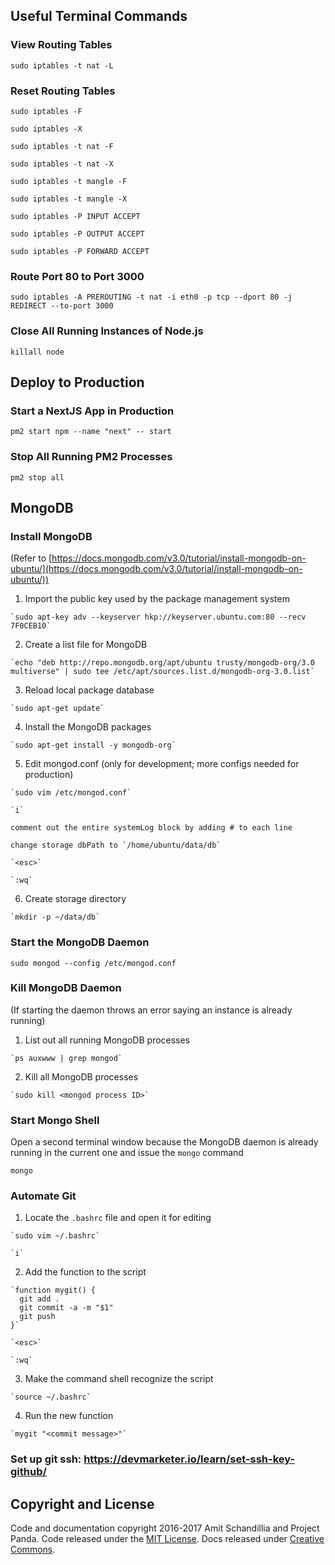


## Useful Terminal Commands

### View Routing Tables
`sudo iptables -t nat -L`

### Reset Routing Tables
`sudo iptables -F`

`sudo iptables -X`

`sudo iptables -t nat -F`

`sudo iptables -t nat -X`

`sudo iptables -t mangle -F`

`sudo iptables -t mangle -X`

`sudo iptables -P INPUT ACCEPT`

`sudo iptables -P OUTPUT ACCEPT`

`sudo iptables -P FORWARD ACCEPT`

### Route Port 80 to Port 3000
`sudo iptables -A PREROUTING -t nat -i eth0 -p tcp --dport 80 -j REDIRECT --to-port 3000`

### Close All Running Instances of Node.js
`killall node`

## Deploy to Production

### Start a NextJS App in Production
`pm2 start npm --name "next" -- start`

### Stop All Running PM2 Processes
`pm2 stop all`

## MongoDB
### Install MongoDB
  (Refer to [https://docs.mongodb.com/v3.0/tutorial/install-mongodb-on-ubuntu/](https://docs.mongodb.com/v3.0/tutorial/install-mongodb-on-ubuntu/))
  1. Import the public key used by the package management system

    `sudo apt-key adv --keyserver hkp://keyserver.ubuntu.com:80 --recv 7F0CEB10`

  2. Create a list file for MongoDB

    `echo "deb http://repo.mongodb.org/apt/ubuntu trusty/mongodb-org/3.0 multiverse" | sudo tee /etc/apt/sources.list.d/mongodb-org-3.0.list`

  3. Reload local package database

    `sudo apt-get update`

  4. Install the MongoDB packages

    `sudo apt-get install -y mongodb-org`

  5. Edit mongod.conf (only for development; more configs needed for production)

    `sudo vim /etc/mongod.conf`

    `i`

    comment out the entire systemLog block by adding # to each line

    change storage dbPath to `/home/ubuntu/data/db`

    `<esc>`

    `:wq`

  6. Create storage directory

    `mkdir -p ~/data/db`


### Start the MongoDB Daemon
  `sudo mongod --config /etc/mongod.conf`

### Kill MongoDB Daemon
  (If starting the daemon throws an error saying an instance is already running)
  1. List out all running MongoDB processes

    `ps auxwww | grep mongod`

  2. Kill all MongoDB processes

    `sudo kill <mongod process ID>`


### Start Mongo Shell
  Open a second terminal window because the MongoDB daemon is already running in the current one and issue the `mongo` command

  `mongo`

### Automate Git

  1. Locate the `.bashrc` file and open it for editing

    `sudo vim ~/.bashrc`

    `i`

  2. Add the function to the script

    `function mygit() {
      git add .
      git commit -a -m "$1"
      git push
    }`

    `<esc>`

    `:wq`

  3. Make the command shell recognize the script

    `source ~/.bashrc`

  4. Run the new function

    `mygit "<commit message>"`


### Set up git ssh: https://devmarketer.io/learn/set-ssh-key-github/

## Copyright and License
Code and documentation copyright 2016-2017 Amit Schandillia and Project Panda. Code released under the [MIT License](https://github.com/twbs/bootstrap/blob/master/LICENSE). Docs released under [Creative Commons](https://github.com/twbs/bootstrap/blob/master/docs/LICENSE).
